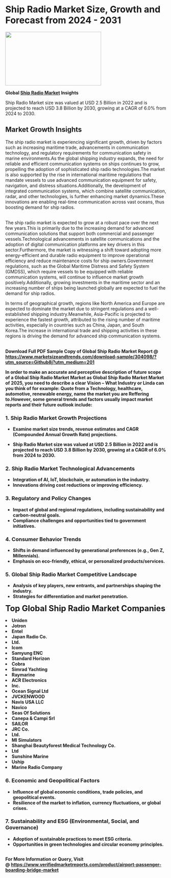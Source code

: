 <H1>Ship Radio Market Size, Growth and Forecast from 2024 - 2031</H1><img class="aligncenter size-medium wp-image-584254" src="https://thirdeyenews.in/wp-content/uploads/2024/09/Global-Market-Research-300x168.jpeg" alt="" width="300" height="168" /><p><strong>Global&nbsp;<a href="https://www.marketsizeandtrends.com/download-sample/304098/?utm_source=Github8j?utm_medium=201">Ship Radio Market</a> Insights</strong></p><p>Ship Radio Market size was valued at USD 2.5 Billion in 2022 and is projected to reach USD 3.8 Billion by 2030, growing at a CAGR of 6.0% from 2024 to 2030.</p><p><h2>Market Growth Insights</h2> <p>The ship radio market is experiencing significant growth, driven by factors such as increasing maritime trade, advancements in communication technology, and regulatory requirements for communication safety in marine environments.As the global shipping industry expands, the need for reliable and efficient communication systems on ships continues to grow, propelling the adoption of sophisticated ship radio technologies.The market is also supported by the rise in international maritime regulations that mandate vessels to use advanced communication equipment for safety, navigation, and distress situations.Additionally, the development of integrated communication systems, which combine satellite communication, radar, and other technologies, is further enhancing market dynamics.These innovations are enabling real-time communication across vast oceans, thus boosting demand for ship radios.<br><br><strong></strong> <p>The ship radio market is expected to grow at a robust pace over the next few years.This is primarily due to the increasing demand for advanced communication solutions that support both commercial and passenger vessels.Technological advancements in satellite communications and the adoption of digital communication platforms are key drivers in this sector.Furthermore, the market is witnessing a shift toward adopting more energy-efficient and durable radio equipment to improve operational efficiency and reduce maintenance costs for ship owners.Government regulations, such as the Global Maritime Distress and Safety System (GMDSS), which require vessels to be equipped with reliable communication systems, will continue to influence market growth positively.Additionally, growing investments in the maritime sector and an increasing number of ships being launched globally are expected to fuel the demand for ship radios.<p>In terms of geographical growth, regions like North America and Europe are expected to dominate the market due to stringent regulations and a well-established shipping industry.Meanwhile, Asia-Pacific is projected to experience the fastest growth, attributed to the rising number of maritime activities, especially in countries such as China, Japan, and South Korea.The increase in international trade and shipping activities in these regions is driving the demand for advanced ship communication systems.<br><br><strong></p><p><span class=""><strong>Download Full PDF Sample Copy of Global Ship Radio Market Report</strong> @ <a href="https://www.marketsizeandtrends.com/download-sample/304098/?utm_source=Github8j?utm_medium=201" target="_blank">https://www.marketsizeandtrends.com/download-sample/304098/?utm_source=Github8j?utm_medium=201</a></span></p><p>In order to make an accurate and perceptive description of future scope of a Global&nbsp;Ship Radio Market Market as Global&nbsp;Ship Radio Market Market of 2025, you need to describe a clear Vision &ndash; What Industry or Linda can you think of for example: Quote from a Technology, healthcare, automotive, renewable energy, name the market you are Reffering to.However, some general trends and factors usually impact market reports and their future outlook include:</p><h3>1.&nbsp;<strong>Ship Radio Market Growth Projections</strong></h3><ul><li>Examine market size trends, revenue estimates and CAGR (Compounded Annual Growth Rate) projections.</li><li><p>Ship Radio Market size was valued at USD 2.5 Billion in 2022 and is projected to reach USD 3.8 Billion by 2030, growing at a CAGR of 6.0% from 2024 to 2030.</p></li></ul><h3>2.&nbsp;<strong>Ship Radio Market Technological Advancements</strong></h3><ul><li>Integration of AI, IoT, blockchain, or automation in the industry.</li><li>Innovations driving cost reductions or improving efficiency.</li></ul><h3>3.&nbsp;<strong>Regulatory and Policy Changes</strong></h3><ul><li>Impact of global and regional regulations, including sustainability and carbon-neutral goals.</li><li>Compliance challenges and opportunities tied to government initiatives.</li></ul><h3>4.&nbsp;<strong>Consumer Behavior Trends</strong></h3><ul><li>Shifts in demand influenced by generational preferences (e.g., Gen Z, Millennials).</li><li>Emphasis on eco-friendly, ethical, or personalized products/services.</li></ul><h3>5.&nbsp;<strong>Global Ship Radio Market Competitive Landscape</strong></h3><ul><li>Analysis of key players, new entrants, and partnerships shaping the industry.</li><li>Strategies for differentiation and market penetration.</li></ul><p data-pm-slice="1 1 []"><span style="color: inherit; font-family: inherit; font-size: 25px;">Top Global Ship Radio Market Companies</span></p><div class="" data-test-id=""><p><li>Uniden</li><li> Jotron</li><li> Entel</li><li> Japan Radio Co.</li><li> Ltd.</li><li> Icom</li><li> Samyung ENC</li><li> Standard Horizon</li><li> Cobra</li><li> Simrad Yachting</li><li> Raymarine</li><li> ACR Electronics</li><li> Inc.</li><li> Ocean Signal Ltd</li><li> JVCKENWOOD</li><li> Navis USA LLC</li><li> Navico</li><li> Seas Of Solutions</li><li> Canepa & Campi Srl</li><li> SAILOR</li><li> JRC Co.</li><li>Ltd.</li><li> MI Simulators</li><li> Shanghai Beautyforest Medical Technology Co.</li><li> Ltd</li><li> Sunshine Marine</li><li> Uship</li><li> Marine Radio Company</li></p></div><h3>6.&nbsp;<strong>Economic and Geopolitical Factors</strong></h3><ul><li>Influence of global economic conditions, trade policies, and geopolitical events.</li><li>Resilience of the market to inflation, currency fluctuations, or global crises.</li></ul><h3>7.&nbsp;<strong>Sustainability and ESG (Environmental, Social, and Governance)</strong></h3><ul><li>Adoption of sustainable practices to meet ESG criteria.</li><li>Opportunities in green technologies and circular economy principles.</li></ul><h2><strong style="font-size: 14px;">For More Information or Query, Visit @&nbsp;</strong><a style="background-color: #ffffff; font-size: 14px;" href="https://www.marketsizeandtrends.com/report/ship-radio-market/" target="_blank">https://www.verifiedmarketreports.com/product/airport-passenger-boarding-bridge-market</a></h2>